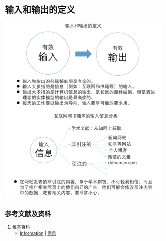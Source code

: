 # 输入和输出的定义

![](/images/学习和工作中的输入和输出分析/输入和输出的定义/1a1.jpg)
![](/images/学习和工作中的输入和输出分析/输入和输出的定义/1a2.jpg)

## 参考文献及资料

1. 维基百科
	- [Information](https://en.wikipedia.org/wiki/Information) | [信息](https://zh.wikipedia.org/wiki/%E4%BF%A1%E6%81%AF)



